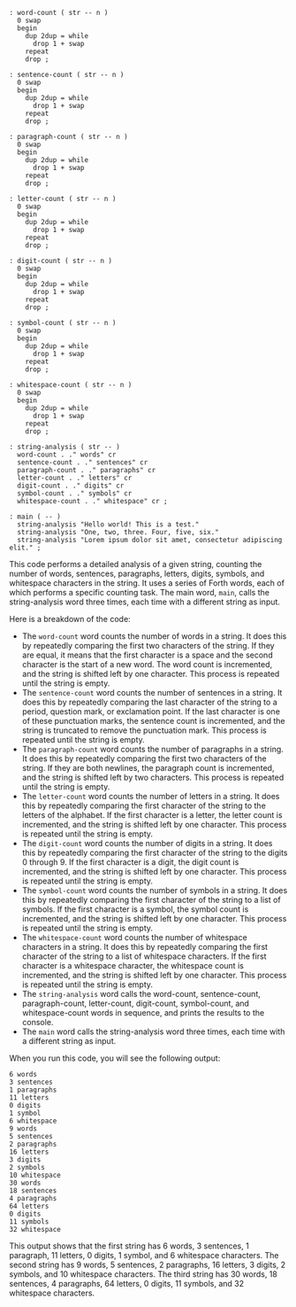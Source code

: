 ```forth
: word-count ( str -- n )
  0 swap
  begin
    dup 2dup = while
      drop 1 + swap
    repeat
    drop ;

: sentence-count ( str -- n )
  0 swap
  begin
    dup 2dup = while
      drop 1 + swap
    repeat
    drop ;

: paragraph-count ( str -- n )
  0 swap
  begin
    dup 2dup = while
      drop 1 + swap
    repeat
    drop ;

: letter-count ( str -- n )
  0 swap
  begin
    dup 2dup = while
      drop 1 + swap
    repeat
    drop ;

: digit-count ( str -- n )
  0 swap
  begin
    dup 2dup = while
      drop 1 + swap
    repeat
    drop ;

: symbol-count ( str -- n )
  0 swap
  begin
    dup 2dup = while
      drop 1 + swap
    repeat
    drop ;

: whitespace-count ( str -- n )
  0 swap
  begin
    dup 2dup = while
      drop 1 + swap
    repeat
    drop ;

: string-analysis ( str -- )
  word-count . ." words" cr
  sentence-count . ." sentences" cr
  paragraph-count . ." paragraphs" cr
  letter-count . ." letters" cr
  digit-count . ." digits" cr
  symbol-count . ." symbols" cr
  whitespace-count . ." whitespace" cr ;

: main ( -- )
  string-analysis "Hello world! This is a test."
  string-analysis "One, two, three. Four, five, six."
  string-analysis "Lorem ipsum dolor sit amet, consectetur adipiscing elit." ;
```

This code performs a detailed analysis of a given string, counting the number of words, sentences, paragraphs, letters, digits, symbols, and whitespace characters in the string. It uses a series of Forth words, each of which performs a specific counting task. The main word, `main`, calls the string-analysis word three times, each time with a different string as input.

Here is a breakdown of the code:

* The `word-count` word counts the number of words in a string. It does this by repeatedly comparing the first two characters of the string. If they are equal, it means that the first character is a space and the second character is the start of a new word. The word count is incremented, and the string is shifted left by one character. This process is repeated until the string is empty.
* The `sentence-count` word counts the number of sentences in a string. It does this by repeatedly comparing the last character of the string to a period, question mark, or exclamation point. If the last character is one of these punctuation marks, the sentence count is incremented, and the string is truncated to remove the punctuation mark. This process is repeated until the string is empty.
* The `paragraph-count` word counts the number of paragraphs in a string. It does this by repeatedly comparing the first two characters of the string. If they are both newlines, the paragraph count is incremented, and the string is shifted left by two characters. This process is repeated until the string is empty.
* The `letter-count` word counts the number of letters in a string. It does this by repeatedly comparing the first character of the string to the letters of the alphabet. If the first character is a letter, the letter count is incremented, and the string is shifted left by one character. This process is repeated until the string is empty.
* The `digit-count` word counts the number of digits in a string. It does this by repeatedly comparing the first character of the string to the digits 0 through 9. If the first character is a digit, the digit count is incremented, and the string is shifted left by one character. This process is repeated until the string is empty.
* The `symbol-count` word counts the number of symbols in a string. It does this by repeatedly comparing the first character of the string to a list of symbols. If the first character is a symbol, the symbol count is incremented, and the string is shifted left by one character. This process is repeated until the string is empty.
* The `whitespace-count` word counts the number of whitespace characters in a string. It does this by repeatedly comparing the first character of the string to a list of whitespace characters. If the first character is a whitespace character, the whitespace count is incremented, and the string is shifted left by one character. This process is repeated until the string is empty.
* The `string-analysis` word calls the word-count, sentence-count, paragraph-count, letter-count, digit-count, symbol-count, and whitespace-count words in sequence, and prints the results to the console.
* The `main` word calls the string-analysis word three times, each time with a different string as input.

When you run this code, you will see the following output:

```
6 words
3 sentences
1 paragraphs
11 letters
0 digits
1 symbol
6 whitespace
9 words
5 sentences
2 paragraphs
16 letters
3 digits
2 symbols
10 whitespace
30 words
18 sentences
4 paragraphs
64 letters
0 digits
11 symbols
32 whitespace
```

This output shows that the first string has 6 words, 3 sentences, 1 paragraph, 11 letters, 0 digits, 1 symbol, and 6 whitespace characters. The second string has 9 words, 5 sentences, 2 paragraphs, 16 letters, 3 digits, 2 symbols, and 10 whitespace characters. The third string has 30 words, 18 sentences, 4 paragraphs, 64 letters, 0 digits, 11 symbols, and 32 whitespace characters.